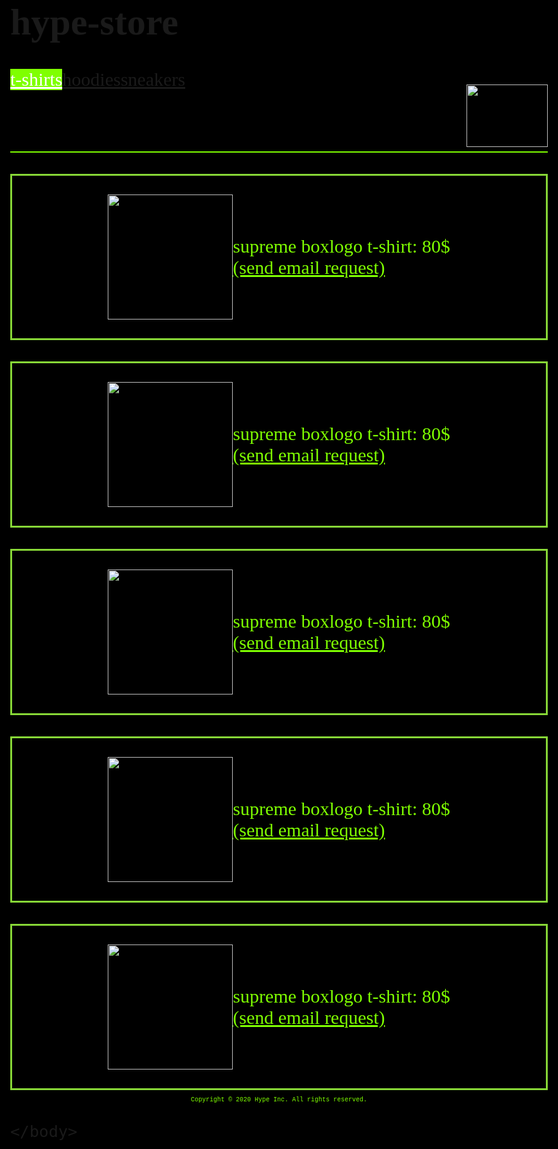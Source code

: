 # hype-store

<html>
    <head>
        <style>
            body {
                 font-size: 30px;
                 font-family: apple chancery ;
                 background-color: black;
            }
ul {
  list-style-type: none;
  margin: 0;
  padding: 0;
overflow: hidden;
  background-color:black;

position: -webkit-sticky;
position: sticky;
  top: 0;
  overflow: hidden;
  border-bottom: solid;
 border-color: rgb(127,255,0);
 border-width: 2px;
  
  
}
li {
    float: left;
   
    
}
@media  (max-width: 700px){ li{
float:none;
}
}
@media  (max-width: 700px){ ul{
position: static;
}
}

li a { display: block;
    color: chartreuse;
    padding-top: 50px;
    

text-decoration: none;
text-align: center;
padding-left: 40px;
padding-right: 40px;
padding-bottom: 50px ;


}
li a:hover:not(.tshirts){
    background-color: rgb(40, 38, 38);
}
.tshirts {
background-color: rgb(127,255,0);
color: white;
}
.hypelogo { 
width: 130px;
height:100px;
margin-top:25px; 
}
.boxlogo {
width: 200px;
height: 200px;


}
.testo{
    font-style: normal;
    color: rgb(127,255,0);  
    text-align: center;
    text-decoration: none;
    border-radius: 10px;
}
.parolacliccabile{

border-radius: 12px;
font-style: normal;
    color: rgb(127,255,0);  
   
    text-decoration: none;
}
.parolacliccabile:hover{
background-color:rgb(40, 38, 38) ;
border-radius: 12px;
font-style: normal;
    
   
    text-decoration: none;

}
div {
    border-style: solid;
   border-color: rgb(135, 215, 55);
   padding: 30px;
   display: flex;
   justify-content: center;
   align-items: center;
  
 
}
p{
    color:rgb(127,255,0)
}
.rights{
display: block;
    text-align: center;
    font-family: 'Courier New', Courier, monospace;
    font-size: 10px;
}
</style>
    </head>
    <body>
<ul>
    <li class="tshirts"> <a class="tshirts" href="file:///Users/alessandrobaldelli/Desktop/barra.html"> t-shirts</a> </li>
    <li > <a href="pag2.html">hoodies</a></li>
    <li > <a href="pag3.html">sneakers</a></li>
    <li style="float:right"><img class="hypelogo" src="hypeimg.PNG"></img></li>
</ul>
</br>
<div ><img class="boxlogo" src="boxlogo.png">
<span class="testo"  >
 supreme boxlogo t-shirt: 80$</br>
<a class="parolacliccabile" href="mailto: alebaldelli03@gmail.com">(send email request)</a></span>
</div>
</br>
<div ><img class="boxlogo" src="boxlogo.png">
<span class="testo"  >
 supreme boxlogo t-shirt: 80$</br>
<a class="parolacliccabile" href="mailto: alebaldelli03@gmail.com">(send email request)</a></span>
</div>
</br>
<div ><img class="boxlogo" src="boxlogo.png">
<span class="testo"  >
 supreme boxlogo t-shirt: 80$</br>
<a class="parolacliccabile" href="mailto: alebaldelli03@gmail.com">(send email request)</a></span>
</div>
</br>
<div ><img class="boxlogo" src="boxlogo.png">
<span class="testo"  >
 supreme boxlogo t-shirt: 80$</br>
<a class="parolacliccabile" href="mailto: alebaldelli03@gmail.com">(send email request)</a></span>
</div>
</br>
<div ><img class="boxlogo" src="boxlogo.png">
<span class="testo"  >
 supreme boxlogo t-shirt: 80$</br>
<a class="parolacliccabile" href="mailto: alebaldelli03@gmail.com">(send email request)</a></span>
</div>
<p class="rights"> Copyright &copy 2020 Hype Inc. All rights reserved.</p>

    </body>
</html>
